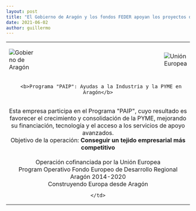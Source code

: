 ```yaml
---
layout: post
title: "El Gobierno de Aragón y los fondos FEDER apoyan los proyectos de Frogtek"
date: 2021-06-02
author: guillermo
---
```

<table>
  <tr>
    <td width="15%"><p><img class="aligncenter size-full wp-image-2233" src="{{ site.baseurl }}/assets/posts/image001.png" alt="Gobierno de Aragón" /></p></td>
    <td width="70%"></td>
    <td width="15%"><p><img class="alignright size-full wp-image-2233" src="{{ site.baseurl }}/assets/posts/image002.png" alt="Unión Europea" /></p></td>
  </tr>
  <tr>
    <td colspan=3 style="text-align: center">

      <b>Programa "PAIP": Ayudas a la Industria y la PYME en Aragón</b>
<br>
Esta empresa participa en el Programa "PAIP", cuyo resultado es favorecer el crecimiento y consolidación de la PYME, mejorando su financiación, tecnología y el acceso a los servicios de apoyo avanzados.
<br>
      Objetivo de la operación: <b>Conseguir un tejido empresarial más competitivo</b>
<br>
<br>
Operación cofinanciada por la Unión Europea
<br>
Program Operativo Fondo Europeo de Desarrollo Regional Aragón 2014-2020
<br>
Construyendo Europa desde Aragón
   
     </td> 
  </tr>
</table>
  
